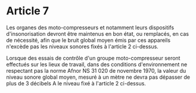 # Article 7

Les organes des moto-compresseurs et notamment leurs dispositifs d'insonorisation devront être maintenus en bon état, ou remplacés, en cas de nécessité, afin que le bruit global moyen émis par ces appareils n'excède pas les niveaux sonores fixés à l'article 2 ci-dessus.

Lorsque des essais de contrôle d'un groupe moto-compresseur seront effectués sur les lieux de travail, dans des conditions d'environnement ne respectant pas la norme Afnor NS 31 020 de novembre 1970, la valeur du niveau sonore global moyen, mesuré à un mètre ne devra pas dépasser de plus de 3 décibels A le niveau fixé à l'article 2 ci-dessus.
